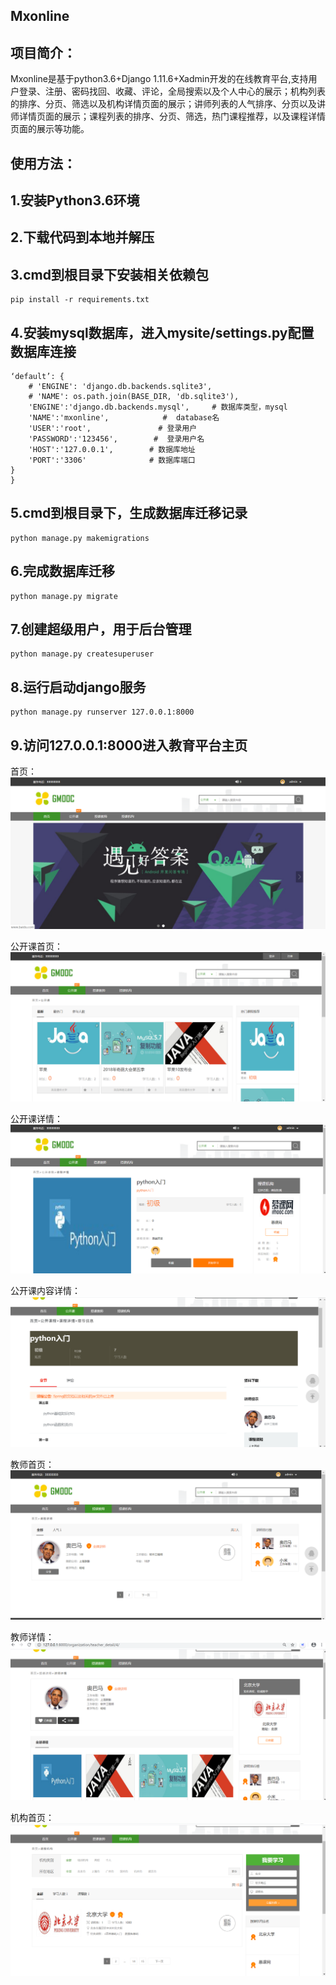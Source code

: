 Mxonline
-------
项目简介：
-------
Mxonline是基于python3.6+Django 1.11.6+Xadmin开发的在线教育平台,支持用户登录、注册、密码找回、收藏、评论，全局搜索以及个人中心的展示；机构列表的排序、分页、筛选以及机构详情页面的展示；讲师列表的人气排序、分页以及讲师详情页面的展示；课程列表的排序、分页、筛选，热门课程推荐，以及课程详情页面的展示等功能。

使用方法：
-------
1.安装Python3.6环境
-------
2.下载代码到本地并解压
-------
3.cmd到根目录下安装相关依赖包
-------
```
pip install -r requirements.txt
```
4.安装mysql数据库，进入mysite/settings.py配置数据库连接
-------

```DATABASES = {
‘default’: {
    # 'ENGINE': 'django.db.backends.sqlite3',
    # 'NAME': os.path.join(BASE_DIR, 'db.sqlite3'),
    'ENGINE':'django.db.backends.mysql',     # 数据库类型，mysql
    'NAME':'mxonline',            #  database名
    'USER':'root',               # 登录用户
    'PASSWORD':'123456',        #  登录用户名
    'HOST':'127.0.0.1',        # 数据库地址
    'PORT':'3306'              # 数据库端口
}
}
```
5.cmd到根目录下，生成数据库迁移记录
-------
```
python manage.py makemigrations
```
6.完成数据库迁移
-------
```
python manage.py migrate 
```
7.创建超级用户，用于后台管理
-------
```
python manage.py createsuperuser
```
8.运行启动django服务
-------
```
python manage.py runserver 127.0.0.1:8000
```
9.访问127.0.0.1:8000进入教育平台主页
-------
首页：
![](https://github.com/PyGuojun/Mxonline/blob/master/image/my_logo.png)

公开课首页：
![](https://github.com/PyGuojun/Mxonline/blob/master/image/class.png)

公开课详情：
![](https://github.com/PyGuojun/Mxonline/blob/master/image/class1.png)

公开课内容详情：
![](https://github.com/PyGuojun/Mxonline/blob/master/image/lessinopng.png)

教师首页：
![](https://github.com/PyGuojun/Mxonline/blob/master/image/teacher.png)

教师详情：
![](https://github.com/PyGuojun/Mxonline/blob/master/image/teacher1.png)

机构首页：
![](https://github.com/PyGuojun/Mxonline/blob/master/image/org.png)
